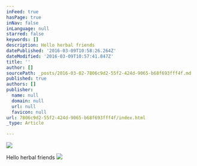 ```yaml
---
inFeed: true
hasPage: true
inNav: false
inLanguage: null
starred: false
keywords: []
description: Hello herbal friends
datePublished: '2016-03-09T10:58:26.264Z'
dateModified: '2016-03-09T10:57:41.847Z'
title: ''
author: []
sourcePath: _posts/2016-03-02-7806c9d2-55f2-424d-9065-b68f693fff4f.md
published: true
authors: []
publisher:
  name: null
  domain: null
  url: null
  favicon: null
url: 7806c9d2-55f2-424d-9065-b68f693fff4f/index.html
_type: Article

---
```

![](https://the-grid-user-content.s3-us-west-2.amazonaws.com/ff5ba166-e9d2-46ab-8318-0de6ea076443.jpg)

Hello herbal friends
![](https://the-grid-user-content.s3-us-west-2.amazonaws.com/66e60035-a002-49b2-8347-e7a81d8b7ac2.jpg)